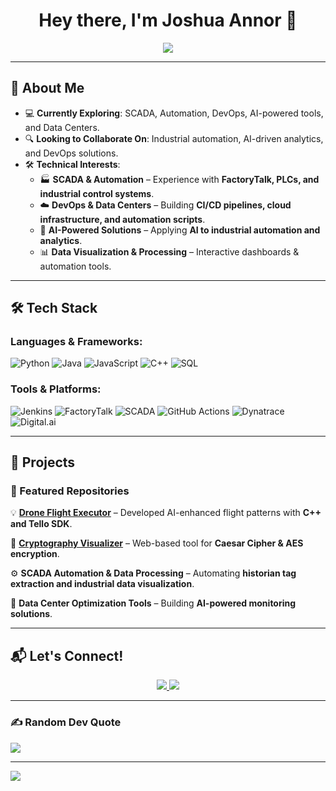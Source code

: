 <h1 align="center">
  Hey there, I'm Joshua Annor 👋
</h1>

<p align="center">
  <img src="https://readme-typing-svg.herokuapp.com?font=Fira+Code&duration=4000&pause=1000&color=0A8FEF&center=true&vCenter=true&multiline=true&width=700&height=100&lines=🚀+Software+Engineer+%7C+SCADA+%7C+Automation;🔍+DevOps+%7C+AI-powered+Tools+%7C+Data+Centers;🛠+Python+%7C+Jenkins+%7C+FactoryTalk+%7C+SQL+%7C+React" />
</p>

---

## **📌 About Me**
- 💻 **Currently Exploring**: SCADA, Automation, DevOps, AI-powered tools, and Data Centers.
- 🔍 **Looking to Collaborate On**: Industrial automation, AI-driven analytics, and DevOps solutions.
- 🛠 **Technical Interests**:
  - 🏭 **SCADA & Automation** – Experience with **FactoryTalk, PLCs, and industrial control systems**.
  - ☁️ **DevOps & Data Centers** – Building **CI/CD pipelines, cloud infrastructure, and automation scripts**.
  - 🤖 **AI-Powered Solutions** – Applying **AI to industrial automation and analytics**.
  - 📊 **Data Visualization & Processing** – Interactive dashboards & automation tools.

---

## **🛠 Tech Stack**
### **Languages & Frameworks**:
![Python](https://img.shields.io/badge/Python-3776AB?style=for-the-badge&logo=python&logoColor=white)
![Java](https://img.shields.io/badge/Java-ED8B00?style=for-the-badge&logo=java&logoColor=white)
![JavaScript](https://img.shields.io/badge/JavaScript-F7DF1E?style=for-the-badge&logo=javascript&logoColor=black)
![C++](https://img.shields.io/badge/C++-00599C?style=for-the-badge&logo=c%2B%2B&logoColor=white)
![SQL](https://img.shields.io/badge/SQL-4479A1?style=for-the-badge&logo=mysql&logoColor=white)

### **Tools & Platforms**:
![Jenkins](https://img.shields.io/badge/Jenkins-D24939?style=for-the-badge&logo=jenkins&logoColor=white)
![FactoryTalk](https://img.shields.io/badge/FactoryTalk-FE5000?style=for-the-badge&logo=rockwell-automation&logoColor=white)
![SCADA](https://img.shields.io/badge/SCADA-00599C?style=for-the-badge&logo=rockwell-automation&logoColor=white)
![GitHub Actions](https://img.shields.io/badge/GitHub_Actions-2088FF?style=for-the-badge&logo=github-actions&logoColor=white)
![Dynatrace](https://img.shields.io/badge/Dynatrace-3776AB?style=for-the-badge&logo=dynatrace&logoColor=white)
![Digital.ai](https://img.shields.io/badge/Digital.ai-FF6F00?style=for-the-badge&logo=datadog&logoColor=white)

---

## **🔧 Projects**
### **🚀 Featured Repositories**
💡 **[Drone Flight Executor](https://github.com/joshuaannor/drone-flight-executor)** – Developed AI-enhanced flight patterns with **C++ and Tello SDK**.

🔐 **[Cryptography Visualizer](https://github.com/joshuaannor/cryptography-visualizer)** – Web-based tool for **Caesar Cipher & AES encryption**.

⚙️ **SCADA Automation & Data Processing** – Automating **historian tag extraction and industrial data visualization**.

🚀 **Data Center Optimization Tools** – Building **AI-powered monitoring solutions**.

---

## **📬 Let's Connect!**
<p align="center">
  <a href="https://www.linkedin.com/in/joshua-annor/">
    <img src="https://img.shields.io/badge/LinkedIn-0A66C2?style=for-the-badge&logo=linkedin&logoColor=white" />
  </a>
  <a href="https://github.com/joshuaannor">
    <img src="https://img.shields.io/badge/GitHub-181717?style=for-the-badge&logo=github&logoColor=white" />
  </a>
</p>

---

### ✍️ Random Dev Quote
![](https://quotes-github-readme.vercel.app/api?type=horizontal&theme=radical)

---
[![](https://visitcount.itsvg.in/api?id=joshuaannor&icon=0&color=0)](https://visitcount.itsvg.in)

